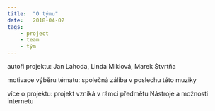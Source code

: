```yaml
---
title:  "O týmu"
date:   2018-04-02
tags: 
    - project
    - team
    - tým
---
```


autoři projektu: Jan Lahoda, Linda Miklová, Marek Štvrtňa

motivace výběru tématu: společná záliba v poslechu této muziky

více o projektu: projekt vzniká v rámci předmětu Nástroje a možnosti internetu